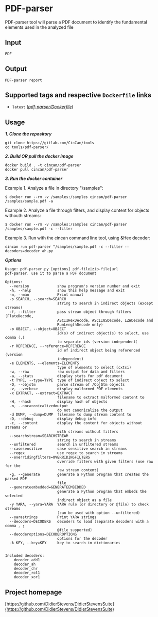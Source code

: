 # PDF-parser

PDF-parser tool will parse a PDF document to identify the fundamental elements used in the analyzed file

## Input

```
PDF
```

## Output

```
PDF-parser report
```

## Supported tags and respective `Dockerfile` links

* `latest` ([*pdf-parser/Dockerfile*](https://gitlab.com/CinCan/tools/tree/master/pdf-parser))


## Usage

***1. Clone the repository***

```
git clone https://gitlab.com/CinCan/tools
cd tools/pdf-parser/
```

***2. Build OR pull the docker image*** 

```
docker build . -t cincan/pdf-parser
docker pull cincan/pdf-parser
```

***3. Run the docker container***

Example 1. Analyze a file in directory "/samples":

`$ docker run --rm -v /samples:/samples cincan/pdf-parser /samples/sample.pdf -a`  


Example 2. Analyze a file through filters, and display content for objects withouth streams:  

`$ docker run --rm -v /samples:/samples cincan/pdf-parser /samples/sample.pdf -c --filter`   


Example 3. Run with the cincan command line tool, using &Hex decoder:  

`cincan run pdf-parser ^/samples/sample.pdf -c --filter --decoders=decoder_ah.py`


***Options***
```  
Usage: pdf-parser.py [options] pdf-file|zip-file|url
pdf-parser, use it to parse a PDF document

Options:
  --version             show program's version number and exit
  -h, --help            show this help message and exit
  -m, --man             Print manual
  -s SEARCH, --search=SEARCH
                        string to search in indirect objects (except streams)
  -f, --filter          pass stream object through filters (FlateDecode,
                        ASCIIHexDecode, ASCII85Decode, LZWDecode and
                        RunLengthDecode only)
  -o OBJECT, --object=OBJECT
                        id(s) of indirect object(s) to select, use comma (,)
                        to separate ids (version independent)
  -r REFERENCE, --reference=REFERENCE
                        id of indirect object being referenced (version
                        independent)
  -e ELEMENTS, --elements=ELEMENTS
                        type of elements to select (cxtsi)
  -w, --raw             raw output for data and filters
  -a, --stats           display stats for pdf document
  -t TYPE, --type=TYPE  type of indirect object to select
  -O, --objstm          parse stream of /ObjStm objects
  -v, --verbose         display malformed PDF elements
  -x EXTRACT, --extract=EXTRACT
                        filename to extract malformed content to
  -H, --hash            display hash of objects
  -n, --nocanonicalizedoutput
                        do not canonicalize the output
  -d DUMP, --dump=DUMP  filename to dump stream content to
  -D, --debug           display debug info
  -c, --content         display the content for objects without streams or
                        with streams without filters
  --searchstream=SEARCHSTREAM
                        string to search in streams
  --unfiltered          search in unfiltered streams
  --casesensitive       case sensitive search in streams
  --regex               use regex to search in streams
  --overridingfilters=OVERRIDINGFILTERS
                        override filters with given filters (use raw for the
                        raw stream content)
  -g, --generate        generate a Python program that creates the parsed PDF
                        file
  --generateembedded=GENERATEEMBEDDED
                        generate a Python program that embeds the selected
                        indirect object as a file
  -y YARA, --yara=YARA  YARA rule (or directory or @file) to check streams
                        (can be used with option --unfiltered)
  --yarastrings         Print YARA strings
  --decoders=DECODERS   decoders to load (separate decoders with a comma , ;
                        @file supported)
  --decoderoptions=DECODEROPTIONS
                        options for the decoder
  -k KEY, --key=KEY     key to search in dictionaries


Included decoders:
	decoder_add1
	decoder_ah
	decoder_chr
	decoder_rol1
	decoder_xor1 
```

## Project homepage

[https://github.com/DidierStevens/DidierStevensSuite](https://github.com/DidierStevens/DidierStevensSuite)
